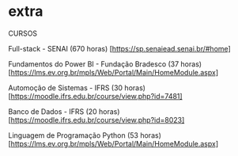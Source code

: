 # extra
CURSOS

Full-stack - SENAI (670 horas) [https://sp.senaiead.senai.br/#home]

Fundamentos do Power BI - Fundação Bradesco (37 horas) [https://lms.ev.org.br/mpls/Web/Portal/Main/HomeModule.aspx]

Automoção de Sistemas - IFRS (30 horas) [https://moodle.ifrs.edu.br/course/view.php?id=7481]

Banco de Dados - IFRS (20 horas) [https://moodle.ifrs.edu.br/course/view.php?id=8023]

Linguagem de Programação Python (53 horas) [https://lms.ev.org.br/mpls/Web/Portal/Main/HomeModule.aspx]

